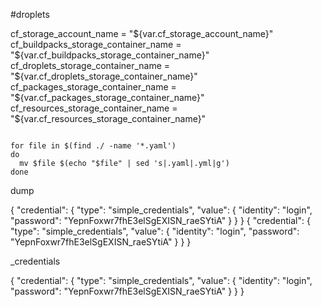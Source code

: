 #droplets

  cf_storage_account_name              = "${var.cf_storage_account_name}"
  cf_buildpacks_storage_container_name = "${var.cf_buildpacks_storage_container_name}"
  cf_droplets_storage_container_name   = "${var.cf_droplets_storage_container_name}"
  cf_packages_storage_container_name   = "${var.cf_packages_storage_container_name}"
  cf_resources_storage_container_name  = "${var.cf_resources_storage_container_name}"




```

for file in $(find ./ -name '*.yaml')
do
  mv $file $(echo "$file" | sed 's|.yaml|.yml|g')
done
```

dump

{
  "credential": {
    "type": "simple_credentials",
    "value": {
      "identity": "login",
      "password": "YepnFoxwr7fhE3elSgEXISN_raeSYtiA"
    }
  }
}
{
  "credential": {
    "type": "simple_credentials",
    "value": {
      "identity": "login",
      "password": "YepnFoxwr7fhE3elSgEXISN_raeSYtiA"
    }
  }
}


_credentials

{
  "credential": {
    "type": "simple_credentials",
    "value": {
      "identity": "login",
      "password": "YepnFoxwr7fhE3elSgEXISN_raeSYtiA"
    }
  }
}
